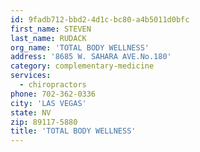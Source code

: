 ```yaml
---
id: 9fadb712-bbd2-4d1c-bc80-a4b5011d0bfc
first_name: STEVEN
last_name: RUDACK
org_name: 'TOTAL BODY WELLNESS'
address: '8685 W. SAHARA AVE.No.180'
category: complementary-medicine
services:
  - chiropractors
phone: 702-362-0336
city: 'LAS VEGAS'
state: NV
zip: 89117-5880
title: 'TOTAL BODY WELLNESS'
---
```

